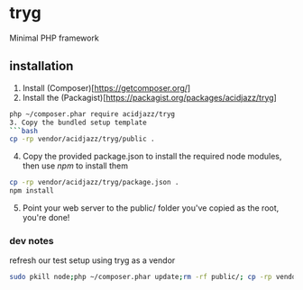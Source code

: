 # tryg
Minimal PHP framework



## installation

1. Install (Composer)[https://getcomposer.org/]
2. Install the (Packagist)[https://packagist.org/packages/acidjazz/tryg]
```bash
php ~/composer.phar require acidjazz/tryg
3. Copy the bundled setup template
```bash
cp -rp vendor/acidjazz/tryg/public .
```
4. Copy the provided package.json to install the required node modules, then use *npm* to install them
```bash
cp -rp vendor/acidjazz/tryg/package.json .
npm install
```
5. Point your web server to the public/ folder you've copied as the root, you're done!

### dev notes

refresh our test setup using tryg as a vendor
```bash
sudo pkill node;php ~/composer.phar update;rm -rf public/; cp -rp vendor/acidjazz/tryg/public/ public
```
